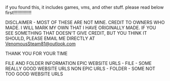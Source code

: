 if you found this, it includes games, vms, and other stuff.
please read below first!!!!!!!!!!!!!!

DISCLAIMER - MOST OF THESE ARE NOT MINE. CREDIT TO OWNERS WHO MADE. I WILL MARK MY OWN THAT I HAVE ORIGINALLY MADE. IF YOU SEE SOMETHING THAT DOESN'T GIVE CREDIT, BUT YOU THINK IT SHOULD, PLEASE EMAIL ME DIRECTLY AT VenomousSteam81@outlook.com

THANK YOU FOR YOUR TIME

FILE AND FOLDER INFORMATION
EPIC WEBSITE URLS - FILE - SOME REALLY GOOD WEBSITE URLS
NON EPIC URLS - FOLDER - SOME NOT TOO GOOD WEBSITE URLS
